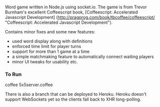 Word game written in Node.js using socket.io. The game is from Trevor Burnham's excellent Coffeescript book, [Coffeescript: Accelerated Javascript Development] (http://pragprog.com/book/tbcoffee/coffeescript/ "Coffeescript: Accelerated Javascript Development").

Contains minor fixes and some new features:

  * used word display along with definitions
  * enforced time limit for player turns
  * support for more than 1 game at a time
  * a simple matchmaking feature to automatically connect waiting players
  * minor UI tweaks for usability etc.

### To Run
coffee 5x5server.coffee

There is also a branch that can be deployed to Heroku. Heroku doesn't support WebSockets yet so the clients fall back to XHR long-polling.
